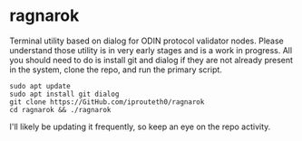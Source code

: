# ragnarok

Terminal utility based on dialog for ODIN protocol validator nodes.
Please understand those utility is in very early stages and is a work in progress.
All you should need to do is install git and dialog if they are not already present in the system, clone the repo, and run the primary script.

```
sudo apt update
sudo apt install git dialog
git clone https://GitHub.com/iprouteth0/ragnarok
cd ragnarok && ./ragnarok
```

I'll likely be updating it frequently, so keep an eye on the repo activity.

